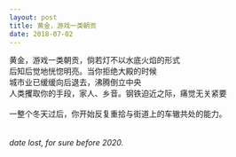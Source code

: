 ```yaml
---
layout: post
title: 黄金，游戏一类朝贡
date: 2018-07-02
---
```

黄金，游戏一类朝贡，倘若灯不以水底火焰的形式<br>
后知后觉地恍惚明亮。当你拒绝大殿的时候<br>
城市业已缓缓向后退去，沸腾倒立中央<br>
人类攫取你的手段，家人、乡音。钢铁迫近之际，痛觉无关紧要<br>
<br>
一整个冬天过后，你开始反复重拾与街道上的车辙共处的能力。<br>
<br>
<br>
*date lost, for sure before 2020.*
